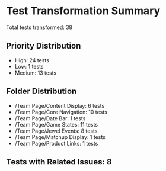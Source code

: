 # Test Transformation Summary

Total tests transformed: 38

## Priority Distribution
- High: 24 tests
- Low: 1 tests
- Medium: 13 tests

## Folder Distribution
- /Team Page/Content Display: 6 tests
- /Team Page/Core Navigation: 10 tests
- /Team Page/Date Bar: 1 tests
- /Team Page/Game States: 11 tests
- /Team Page/Jewel Events: 8 tests
- /Team Page/Matchup Display: 1 tests
- /Team Page/Product Links: 1 tests

## Tests with Related Issues: 8